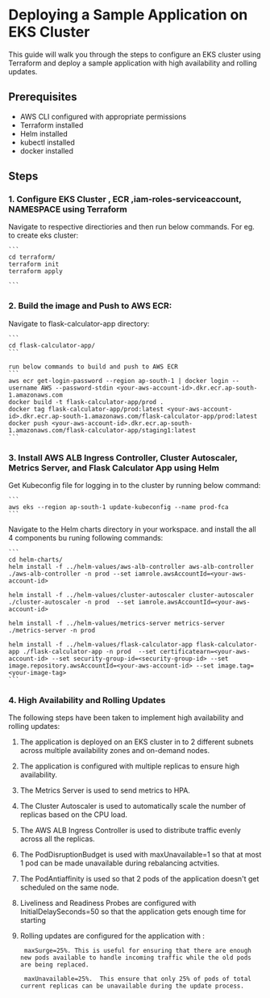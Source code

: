 # Deploying a Sample Application on EKS Cluster

This guide will walk you through the steps to configure an EKS cluster using Terraform and deploy a sample application with high availability and rolling updates.

## Prerequisites

- AWS CLI configured with appropriate permissions
- Terraform installed
- Helm installed
- kubectl installed
- docker installed

## Steps

### 1. Configure EKS Cluster , ECR ,iam-roles-serviceaccount, NAMESPACE using Terraform

Navigate to respective directiories and then run below commands. For eg. to create eks cluster:

    ```
    cd terraform/
    terraform init
    terraform apply

    ```

### 2. Build the image and Push  to AWS ECR:

Navigate to flask-calculator-app directory:
    
    ```
    cd flask-calculator-app/
    ```
    
    run below commands to build and push to AWS ECR
    ```
    aws ecr get-login-password --region ap-south-1 | docker login --username AWS --password-stdin <your-aws-account-id>.dkr.ecr.ap-south- 
    1.amazonaws.com
    docker build -t flask-calculator-app/prod .
    docker tag flask-calculator-app/prod:latest <your-aws-account-id>.dkr.ecr.ap-south-1.amazonaws.com/flask-calculator-app/prod:latest
    docker push <your-aws-account-id>.dkr.ecr.ap-south-1.amazonaws.com/flask-calculator-app/staging1:latest
    ```

### 3. Install AWS ALB Ingress Controller, Cluster Autoscaler, Metrics Server, and Flask Calculator App using Helm

Get Kubeconfig file for logging in to the cluster by running below command:

    ```
    aws eks --region ap-south-1 update-kubeconfig --name prod-fca
    ```

Navigate to the Helm charts directory in your workspace. and install the all 4 components bu runing following commands:

    ```
    cd helm-charts/
    helm install -f ../helm-values/aws-alb-controller aws-alb-controller ./aws-alb-controller -n prod --set iamrole.awsAccountId=<your-aws-account-id>
    
    helm install -f ../helm-values/cluster-autoscaler cluster-autoscaler ./cluster-autoscaler -n prod  --set iamrole.awsAccountId=<your-aws-account-id>

    helm install -f ../helm-values/metrics-server metrics-server ./metrics-server -n prod

    helm install -f ../helm-values/flask-calculator-app flask-calculator-app ./flask-calculator-app -n prod  --set certificatearn=<your-aws-account-id> --set security-group-id=<security-group-id> --set image.repository.awsAccountId=<your-aws-account-id> --set image.tag=<your-image-tag>
    ```

### 4. High Availability and Rolling Updates

The following steps have been taken to implement high availability and rolling updates:

1. The application is deployed on an EKS cluster in to 2 different subnets across multiple availability zones and on-demand nodes.
2. The application is configured with multiple replicas to ensure high availability.
3. The Metrics Server is used to send metrics to HPA.
4. The Cluster Autoscaler is used to automatically scale the number of replicas based on the CPU load.
5. The AWS ALB Ingress Controller is used to distribute traffic evenly across all the replicas.
6. The PodDisruptionBudget is used with maxUnavailable=1 so that at most 1 pod can be made unavailable during rebalancing actvities.
7. The PodAntiaffinity is used so that 2 pods of the application doesn't get scheduled on the same node.
8. Liveliness and Readiness Probes are configured with InitialDelaySeconds=50 so that the application gets enough time for starting

9. Rolling updates are configured for the application with :
   
        maxSurge=25%. This is useful for ensuring that there are enough new pods available to handle incoming traffic while the old pods are being replaced.

        maxUnavailable=25%.  This ensure that only 25% of pods of total current replicas can be unavailable during the update process.
